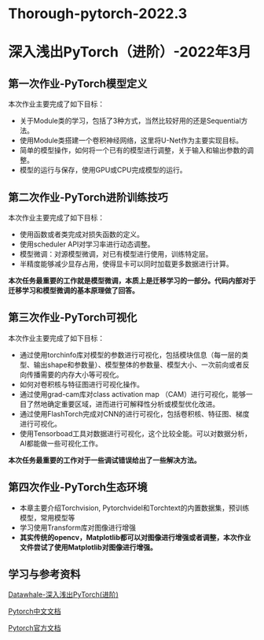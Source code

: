 # Thorough-pytorch-2022.3 
# 深入浅出PyTorch（进阶）-2022年3月

## 第一次作业-PyTorch模型定义
本次作业主要完成了如下目标：
 - 关于Module类的学习，包括了3种方式，当然比较好用的还是Sequential方法。
 - 使用Module类搭建一个卷积神经网络，这里将U-Net作为主要实现目标。
 - 简单的模型操作，如何将一个已有的模型进行调整，关于输入和输出参数的调整。
 - 模型的运行与保存，使用GPU或CPU完成模型的运行。

## 第二次作业-PyTorch进阶训练技巧
本次作业主要完成了如下目标：
 - 使用函数或者类完成对损失函数的定义。
 - 使用scheduler API对学习率进行动态调整。
 - 模型微调：对源模型微调，对已有模型进行使用，训练特定层。
 - 半精度能够减少显存占用，使得显卡可以同时加载更多数据进行计算。

**本次任务最重要的工作就是模型微调，本质上是迁移学习的一部分。代码内部对于迁移学习和模型微调的基本原理做了回答。**

## 第三次作业-PyTorch可视化
本次作业主要完成了如下目标：
 - 通过使用torchinfo库对模型的参数进行可视化，包括模块信息（每一层的类型、输出shape和参数量）、模型整体的参数量、模型大小、一次前向或者反向传播需要的内存大小等可视化。
 - 如何对卷积核与特征图进行可视化操作。
 - 通过使用grad-cam库对class activation map （CAM）进行可视化，能够一目了然地确定重要区域，进而进行可解释性分析或模型优化改进。
 - 通过使用FlashTorch完成对CNN的进行可视化，包括卷积核、特征图、梯度进行可视化。
 - 使用Tensorboad工具对数据进行可视化，这个比较全能。可以对数据分析，AI都能做一些可视化工作。

**本次任务最重要的工作对于一些调试错误给出了一些解决方法。**

## 第四次作业-PyTorch生态环境
 - 本章主要介绍Torchvision, Pytorchvidel和Torchtext的内置数据集，预训练模型，常用模型等
 - 学习使用Transform库对图像进行增强
 - **其实传统的opencv，Matplotlib都可以对图像进行增强或者调整，本次作业文件尝试了使用Matplotlib对图像进行增强。**

## 学习与参考资料
[Datawhale-深入浅出PyTorch(进阶)](https://github.com/datawhalechina/thorough-pytorch)

[Pytorch中文文档](https://www.pytorchtutorial.com)

[Pytorch官方文档](https://pytorch.org/docs/stable/index.html)

